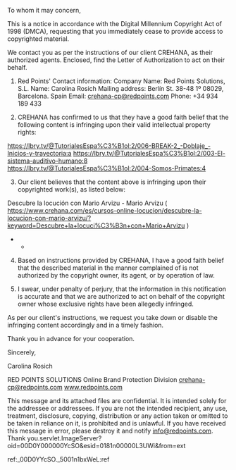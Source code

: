 To whom it may concern,

This is a notice in accordance with the Digital Millennium Copyright Act of 1998 (DMCA), requesting that you immediately cease to provide access to copyrighted material.

We contact you as per the instructions of our client CREHANA, as their authorized agents. Enclosed, find the Letter of Authorization to act on their behalf.

1) Red Points' Contact information:
Company Name: Red Points Solutions, S.L.
Name: Carolina Rosich
Mailing address: Berlín St. 38-48 1º 08029, Barcelona. Spain
Email: crehana-cp@redpoints.com
Phone: +34 934 189 433

2) CREHANA has confirmed to us that they have a good faith belief that the following content is infringing upon their valid intellectual property rights:

https://lbry.tv/@TutorialesEspa%C3%B1ol:2/006-BREAK-2_-Doblaje_-Inicios-y-trayectoria:a
https://lbry.tv/@TutorialesEspa%C3%B1ol:2/003-El-sistema-auditivo-humano:8
https://lbry.tv/@TutorialesEspa%C3%B1ol:2/004-Somos-Primates:4


3) Our client believes that the content above is infringing upon their copyrighted work(s), as listed below:

Descubre la locución con Mario Arvizu - Mario Arvizu ( https://www.crehana.com/es/cursos-online-locucion/descubre-la-locucion-con-mario-arvizu/?keyword=Descubre+la+locuci%C3%B3n+con+Mario+Arvizu )
- -

4) Based on instructions provided by CREHANA, I have a good faith belief that the described material in the manner complained of is not authorized by the copyright owner, its agent, or by operation of law.

5) I swear, under penalty of perjury, that the information in this notification is accurate and that we are authorized to act on behalf of the copyright owner whose exclusive rights have been allegedly infringed.

As per our client's instructions, we request you take down or disable the infringing content accordingly and in a timely fashion.

Thank you in advance for your cooperation.

Sincerely,

Carolina Rosich

RED POINTS SOLUTIONS
Online Brand Protection Division
crehana-cp@redpoints.com
www.redpoints.com

This message and its attached files are confidential. It is intended solely for the addressee or addressees. If you are not the intended recipient, any use, treatment, disclosure, copying, distribution or any action taken or omitted to be taken in reliance on it, is prohibited and is unlawful. If you have received this message in error, please destroy it and notify info@redpoints.com. Thank you.servlet.ImageServer?oid=00D0Y000000YcSO&esid=0181n00000L3UWi&from=ext

ref:_00D0YYcSO._5001n1bxWeL:ref 
